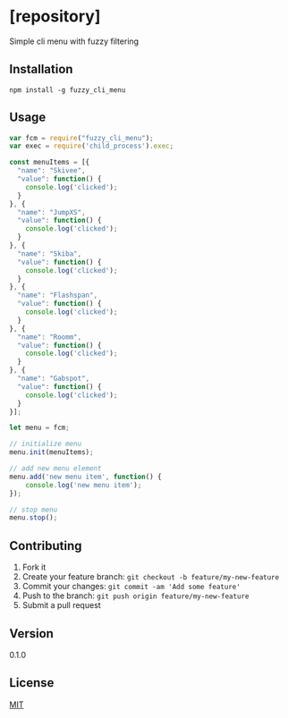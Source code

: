# [repository]

Simple cli menu with fuzzy filtering 

## Installation

`npm install -g fuzzy_cli_menu`

## Usage

```js
var fcm = require("fuzzy_cli_menu");
var exec = require('child_process').exec;

const menuItems = [{
  "name": "Skivee",
  "value": function() {
    console.log('clicked');
  }
}, {
  "name": "JumpXS",
  "value": function() {
    console.log('clicked');
  }
}, {
  "name": "Skiba",
  "value": function() {
    console.log('clicked');
  }
}, {
  "name": "Flashspan",
  "value": function() {
    console.log('clicked');
  }
}, {
  "name": "Roomm",
  "value": function() {
    console.log('clicked');
  }
}, {
  "name": "Gabspot",
  "value": function() {
    console.log('clicked');
  }
}];

let menu = fcm;

// initialize menu
menu.init(menuItems);

// add new menu element
menu.add('new menu item', function() {
    console.log('new menu item');
});

// stop menu
menu.stop();
```

## Contributing

1. Fork it
2. Create your feature branch: `git checkout -b feature/my-new-feature`
3. Commit your changes: `git commit -am 'Add some feature'`
4. Push to the branch: `git push origin feature/my-new-feature`
5. Submit a pull request

## Version

0.1.0

## License

[MIT](LICENSE)
